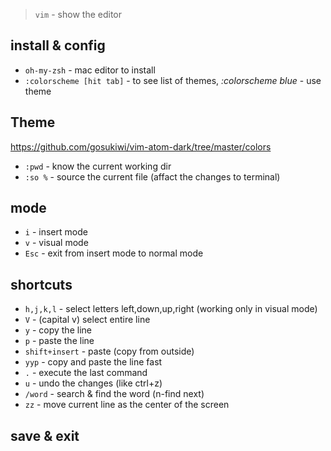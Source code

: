 > `vim` - show the editor

## install & config
- `oh-my-zsh` - mac editor to install
- `:colorscheme [hit tab]` - to see list of themes, *:colorscheme blue* - use theme

## Theme
https://github.com/gosukiwi/vim-atom-dark/tree/master/colors


- `:pwd` - know the current working dir
- `:so %` - source the current file (affact the changes to terminal)

## mode
- `i` - insert mode
- `v` - visual mode
- `Esc` - exit from insert mode to normal mode

## shortcuts
- `h,j,k,l` - select letters left,down,up,right (working only in visual mode)
- `V` - (capital v) select entire line
- `y` - copy the line
- `p` - paste the line
- `shift+insert` - paste (copy from outside)
- `yyp` - copy and paste the line fast
- `.` - execute the last command
- `u` - undo the changes (like ctrl+z)
- `/word` - search & find the word (n-find next)
- `zz` - move current line as the center of the screen

## save & exit
- `:q` - quit
- `:wq` - write and quit
- `:w f.txt` - save new file with name
- `:e f.txt` - edit existing file (file name tab to autocompletion)
- `:e ~/.vimrc` - edit vim config file
- `:tabedit f.txt` - open and edit file in new tab
- `:tabc` - close the current tab
- `:bd` - buffer close all same files

## help
- `:help tabclose`

## In visual mode
- `(h,j,k,l)` - select word
- `d` - delete selections, letters, line

## ~/.vimrc
imap - insert mode map
nmap - normal mode map

```sh
Syntax enable

colorscheme desert				"editor background color"

set backspace=indent,eol,start 	"Make backspace behave like every other editor"
let mapleader=','				"The default leader is \,but a comma is much better"
set number						"let's activate line numbers"
set linespace=15				"Macvim-specific line height"

"-----Search-----"
set hlsearch 					"highlight the search words"
set incsearch					"search at the time of typing"

"-----Mapping-----"

"Make it easy to edit the vimrc file"
nmap <leader>ev :tabedit $MYVIMRC<cr>	",ev"

"(, ) to search highlight removal after searching complete"
nmap <leader><space> :nohlsearch<cr>	", "

"-----Auto-commands-----"
"Automatically source the vimrc file on save"
"this will only affect at vimrc file only"
augroup autosourcing
	autocmd!
	autocmd BufWritePost .vimrc source %
augroup END
```
